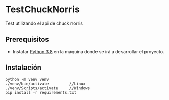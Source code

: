 # TestChuckNorris
Test utilizando el api de chuck norris


## Prerequisitos

- Instalar [Python 3.8](https://www.python.org/downloads/release/python-389/) en la máquina donde se irá a desarrollar el
proyecto.

## Instalación

```
python -m venv venv
./venv/bin/activate         //Linux
./venv/Scripts/activate     //Windows
pip install -r requirements.txt
```